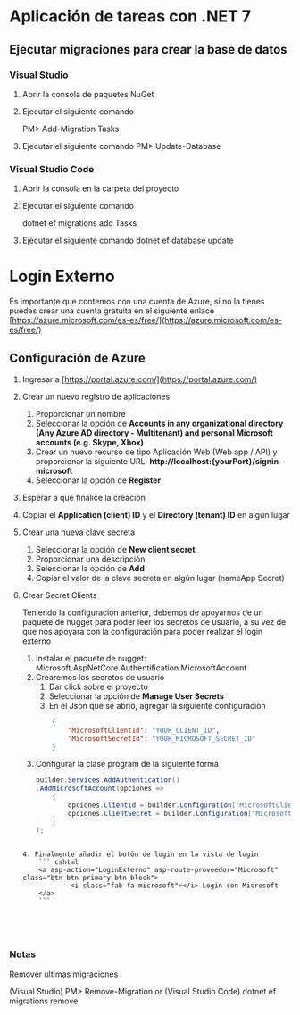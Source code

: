 ﻿
# Aplicación de tareas con .NET 7


## Ejecutar migraciones para crear la base de datos

### Visual Studio 
1. Abrir la consola de paquetes NuGet 

2. Ejecutar el siguiente comando

	PM> Add-Migration Tasks

3. Ejecutar el siguiente comando
	PM> Update-Database

### Visual Studio Code
1. Abrir la consola en la carpeta del proyecto
 
2. Ejecutar el siguiente comando

	dotnet ef migrations add Tasks

3. Ejecutar el siguiente comando
	dotnet ef database update



# Login Externo

Es importante que contemos con una cuenta de Azure, si no la tienes puedes crear una cuenta gratuita en el siguiente enlace [https://azure.microsoft.com/es-es/free/](https://azure.microsoft.com/es-es/free/)

## Configuración de Azure

1. Ingresar a [https://portal.azure.com/](https://portal.azure.com/)
2. Crear un nuevo registro de aplicaciones
	
	1. Proporcionar un nombre
	2. Seleccionar la opción de **Accounts in any organizational directory (Any Azure AD directory - Multitenant) and personal Microsoft accounts (e.g. Skype, Xbox)**
	3. Crear un nuevo recurso de tipo Aplicación Web (Web app / API) y proporcionar la siguiente URL: **http://localhost:{yourPort}/signin-microsoft**
	3. Seleccionar la opción de **Register**
	
3. Esperar a que finalice la creación

4. Copiar el **Application (client) ID** y el **Directory (tenant) ID** en algún lugar

5. Crear una nueva clave secreta

	1. Seleccionar la opción de **New client secret**
	2. Proporcionar una descripción
	3. Seleccionar la opción de **Add**
	4. Copiar el valor de la clave secreta en algún lugar (nameApp Secret)

6. Crear Secret Clients

	Teniendo la configuración anterior, debemos de apoyarnos de un paquete de nugget para poder leer los secretos de usuario,
	a su vez de que nos apoyara con la configuración para poder realizar el login externo

	1. Instalar el paquete de nugget: Microsoft.AspNetCore.Authentification.MicrosoftAccount
	2. Crearemos los secretos de usuario
		1. Dar click sobre el proyecto
		2. Seleccionar la opción de **Manage User Secrets**
		3. En el Json que se abrió, agregar la siguiente configuración
		``` json
			{
				"MicrosoftClientId": "YOUR_CLIENT_ID",
				"MicrosoftSecretId": "YOUR_MICROSOFT_SECRET_ID"
			}
		```
	3. Configurar la clase program de la siguiente forma
		``` csharp
		builder.Services.AddAuthentication()
		.AddMicrosoftAccount(opciones =>
			{
				opciones.ClientId = builder.Configuration["MicrosoftClientId"];
				opciones.ClientSecret = builder.Configuration["MicrosoftSecretId"];
			}
		);
	```
	
	4. Finalmente añadir el botón de login en la vista de login
		``` cshtml
		<a asp-action="LoginExterno" asp-route-proveedor="Microsoft" class="btn btn-primary btn-block">
                <i class="fab fa-microsoft"></i> Login con Microsoft
        </a>
		```
	
 
	


### Notas

Remover ultimas migraciones 

(Visual Studio)
PM> Remove-Migration
or
(Visual Studio Code)
dotnet ef migrations remove